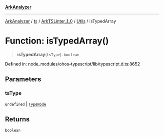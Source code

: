 [**ArkAnalyzer**](../../../../../../../../README.md)

***

[ArkAnalyzer](../../../../../../../../globals.md) / [ts](../../../../../README.md) / [ArkTSLinter\_1\_0](../../../README.md) / [Utils](../README.md) / isTypedArray

# Function: isTypedArray()

> **isTypedArray**(`tsType`): `boolean`

Defined in: node\_modules/ohos-typescript/lib/typescript.d.ts:8652

## Parameters

### tsType

`undefined` | [`TypeNode`](../../../../../interfaces/TypeNode.md)

## Returns

`boolean`
